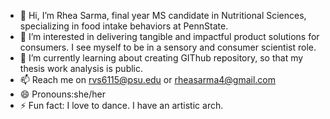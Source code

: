 - 👋 Hi, I’m Rhea Sarma, final year MS candidate in Nutritional Sciences, specializing in food intake behaviors at PennState.
- 👀 I’m interested in delivering tangible and impactful product solutions for consumers. I see myself to be in a sensory and consumer scientist role.
- 🌱 I’m currently learning about creating GIThub repository, so that my thesis work analysis is public.
- 📫 Reach me on rvs6115@psu.edu or rheasarma4@gmail.com
- 😄 Pronouns:she/her
- ⚡ Fun fact: I love to dance. I have an artistic arch.

<!---
rheasarma4/rheasarma4 is a ✨ special ✨ repository because its `README.md` (this file) appears on your GitHub profile.
You can click the Preview link to take a look at your changes.
--->
